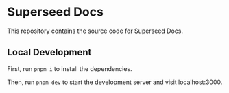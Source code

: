 # Superseed Docs

This repository contains the source code for Superseed Docs.

## Local Development

First, run `pnpm i` to install the dependencies.

Then, run `pnpm dev` to start the development server and visit localhost:3000.
